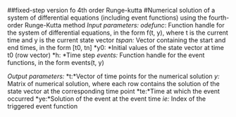 ##fixed-step version fo 4th order Runge-kutta
 #Numerical solution of a system of differential equations (including event functions) using the fourth-order Runge-Kutta method
*Input parameters:*
*odefunc*: Function handle for the system of differential equations, in the form f(t, y), where t is the current time and y is the current state vector
 *tspan:* Vector containing the start and end times, in the form [t0, tn]
 *y0: *Initial values of the state vector at time t0 (row vector)
 *h: *Time step
*events:* Function handle for the event functions, in the form events(t, y)

 *Output parameters:*
 *t:*Vector of time points for the numerical solution
 *y:* Matrix of numerical solution, where each row contains the solution of the state vector at the corresponding time point
 *te:*Time at which the event occurred
 *ye:*Solution of the event at the event time
 *ie:* Index of the triggered event function